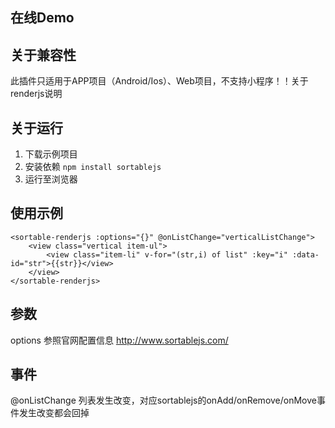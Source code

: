 ## 在线Demo


## 关于兼容性
此插件只适用于APP项目（Android/Ios）、Web项目，不支持小程序！！关于renderjs说明

## 关于运行
1. 下载示例项目
2. 安装依赖 ```npm install sortablejs```
3. 运行至浏览器

## 使用示例

```
<sortable-renderjs :options="{}" @onListChange="verticalListChange">
	<view class="vertical item-ul">
		<view class="item-li" v-for="(str,i) of list" :key="i" :data-id="str">{{str}}</view>
	</view>
</sortable-renderjs>

```

## 参数

options 参照官网配置信息 http://www.sortablejs.com/

## 事件
@onListChange 列表发生改变，对应sortablejs的onAdd/onRemove/onMove事件发生改变都会回掉